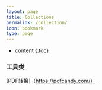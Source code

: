 ```yaml
---
layout: page
title: Collections
permalink: /collection/
icon: bookmark
type: page
---
```


* content
{:toc}

### 工具类
[PDF转换]（https://pdfcandy.com/）
